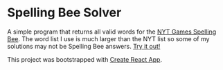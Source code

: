 # Spelling Bee Solver

A simple program that returns all valid words for the [NYT Games Spelling Bee](https://www.nytimes.com/puzzles/spelling-bee). The word list I use is much larger than the NYT list so some of my solutions may not be Spelling Bee answers. [Try it out!](https://tash1207.github.io/spelling-bee-solver/)

This project was bootstrapped with [Create React App](https://github.com/facebook/create-react-app).

